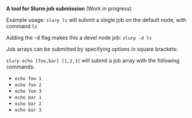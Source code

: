 **A tool for Slurm job submission** (Work in progress)

Example usage: `slurp ls` will submit a single job on the default node, with command `ls`

Adding the -d flag makes this a devel node job: `slurp -d ls`

Job arrays can be submitted by specifying options in square brackets:

`slurp echo [foo,bar] [1,2,3]`
will submit a job array with the following commands:

- `echo foo 1`
- `echo foo 2`
- `echo foo 3`
- `echo bar 1`
- `echo bar 2`
- `echo bar 3`
